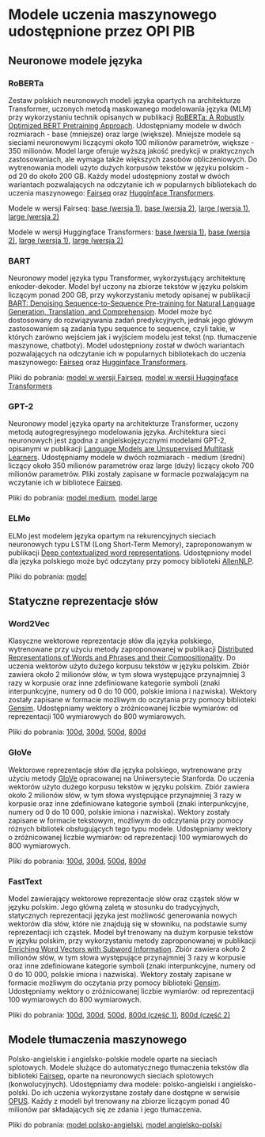 # Modele uczenia maszynowego udostępnione przez OPI PIB

## Neuronowe modele języka

### RoBERTa
Zestaw polskich neuronowych modeli języka opartych na architekturze Transformer, uczonych metodą maskowanego modelowania języka (MLM) przy wykorzystaniu technik opisanych w publikacji [RoBERTa: A Robustly Optimized BERT Pretraining Approach](https://arxiv.org/abs/1907.11692). Udostępniamy modele w dwóch rozmiarach - base (mniejsze) oraz large (większe). Mniejsze modele są sieciami neuronowymi liczącymi około 100 milionów parametrów, większe - 350 milionów. Model large oferuje wyższą jakość predykcji w praktycznych zastosowaniach, ale wymaga także większych zasobów obliczeniowych. Do wytrenowania modeli użyto dużych korpusów tekstów w języku polskim - od 20 do około 200 GB. Każdy model udostępniony został w dwóch wariantach pozwalających na odczytanie ich w popularnych bibliotekach do uczenia maszynowego: [Fairseq](https://github.com/pytorch/fairseq) oraz [Hugginface Transformers](https://github.com/huggingface/transformers).

Modele w wersji Fairseq: [base (wersja 1)](https://share.opi.org.pl/s/YammFDDFyymxHjA), [base (wersja 2)](https://share.opi.org.pl/s/X78QyWBXmbTmWTr), [large (wersja 1)](https://share.opi.org.pl/s/TBM8q5Bzrqaa5XF), [large (wersja 2)](https://share.opi.org.pl/s/zwK4mofafDtgBx2)

Modele w wersji Huggingface Transformers: [base (wersja 1)](https://share.opi.org.pl/s/j9A9Fmij6smDTe8), [base (wersja 2)](https://share.opi.org.pl/s/JonE4qDDjzsQAtT), [large (wersja 1)](https://share.opi.org.pl/s/RAmxCTKDNY4naWe), [large (wersja 2)](https://share.opi.org.pl/s/FTpq7ceAgdeyR5k)

### BART
Neuronowy model języka typu Transformer, wykorzystujący architekturę enkoder-dekoder. Model był uczony na zbiorze tekstów w języku polskim liczącym ponad 200 GB, przy wykorzystaniu metody opisanej w publikacji [BART: Denoising Sequence-to-Sequence Pre-training for Natural Language Generation, Translation, and Comprehension](https://arxiv.org/abs/1910.13461). Model może być dostosowany do rozwiązywania zadań predykcyjnych, jednak jego główym zastosowaniem są zadania typu sequence to sequence, czyli takie, w których zarówno wejściem jak i wyjściem modelu jest tekst (np. tłumaczenie maszynowe, chatboty). Model udostępniony został w dwóch wariantach pozwalających na odczytanie ich w popularnych bibliotekach do uczenia maszynowego: [Fairseq](https://github.com/pytorch/fairseq) oraz [Hugginface Transformers](https://github.com/huggingface/transformers).

Pliki do pobrania: [model w wersji Fairseq](https://share.opi.org.pl/s/aw6o2g7joKS8m6D), [model w wersji Huggingface Transformers](https://share.opi.org.pl/s/nHPT3Ln7SBRyb5M)

### GPT-2
Neuronowy model języka oparty na architekturze Transformer, uczony metodą autogregresyjnego modelowania języka. Architektura sieci neuronowych jest zgodna z angielskojęzycznymi modelami GPT-2, opisanymi w publikacji [Language Models are Unsupervised Multitask Learners](https://d4mucfpksywv.cloudfront.net/better-language-models/language_models_are_unsupervised_multitask_learners.pdf). Udostępniamy modele w dwóch rozmiarach - medium  (średni) liczący około 350 milionów parametrów oraz large (duży) liczący około 700 milionów parametrów. Pliki zostały zapisane w formacie pozwalającym na wczytanie ich w bibliotece [Fairseq](https://github.com/pytorch/fairseq).

Pliki do pobrania: [model medium](https://share.opi.org.pl/s/9p32SjLsASgepqz), [model large](https://share.opi.org.pl/s/TGXs2CytKnTbjNx)

### ELMo
ELMo jest modelem języka opartym na rekurencyjnych sieciach neuronowych typu LSTM (Long Short-Term Memory), zaproponowanym w publikacji [Deep contextualized word representations](https://arxiv.org/abs/1802.05365). Udostępniony model dla języka polskiego może być odczytany przy pomocy biblioteki [AllenNLP](https://github.com/allenai/allennlp).

Pliki do pobrania: [model](https://share.opi.org.pl/s/KrKRTytyQp7yka9)

## Statyczne reprezentacje słów

### Word2Vec
Klasyczne wektorowe reprezentacje słów dla języka polskiego, wytrenowane przy użyciu metody zaproponowanej w publikacji [Distributed Representations of Words and Phrases
and their Compositionality](https://arxiv.org/abs/1310.4546). Do uczenia wektorów użyto dużego korpusu tekstów w języku polskim. Zbiór zawiera około 2 milionów słów, w tym słowa występujące przynajmniej 3 razy w korpusie oraz inne zdefiniowane kategorie symboli (znaki interpunkcyjne, numery od 0 do 10 000, polskie imiona i nazwiska). Wektory zostały zapisane w formacie możliwym do oczytania przy pomocy biblioteki [Gensim](https://radimrehurek.com/gensim/). Udostępniamy wektory o zróżnicowanej liczbie wymiarów: od reprezentacji 100 wymiarowych do 800 wymiarowych.

Pliki do pobrania: [100d](https://share.opi.org.pl/s/w7eTXQWeAJXX8tP), [300d](https://share.opi.org.pl/s/PnZD2Yck3jQT4ye), [500d](https://share.opi.org.pl/s/NMQXAjbi3yx7gZL), [800d](https://share.opi.org.pl/s/QTz8Jt2gbMmtnkx)


### GloVe
Wektorowe reprezentacje słów dla języka polskiego, wytrenowane przy użyciu metody [GloVe](https://aclanthology.org/D14-1162/) opracowanej na Uniwersytecie Stanforda. Do uczenia wektorów użyto dużego korpusu tekstów w języku polskim. Zbiór zawiera około 2 milionów słów, w tym słowa występujące przynajmniej 3 razy w korpusie oraz inne zdefiniowane kategorie symboli (znaki interpunkcyjne, numery od 0 do 10 000, polskie imiona i nazwiska). Wektory zostały zapisane w formacie tekstowym, możliwym do odczytania przy pomocy różnych bibliotek obsługujących tego typu modele. Udostępniamy wektory o zróżnicowanej liczbie wymiarów: od reprezentacji 100 wymiarowych do 800 wymiarowych.

Pliki do pobrania: [100d](https://share.opi.org.pl/s/qeWtsizPZxJZXCY), [300d](https://share.opi.org.pl/s/kzWtFTTWAnNnmS4), [500d](https://share.opi.org.pl/s/TEernXTfFco2EXt), [800d](https://share.opi.org.pl/s/MQ4LisDdagX5DWL)

### FastText
Model zawierający wektorowe reprezentacje słów oraz cząstek słów w języku polskim. Jego główną zaletą w stosunku do tradycyjnych, statycznych reprezentacji języka jest możliwość generowania nowych wektorów dla słów, które nie znajdują się w słowniku, na podstawie sumy reprezentacji ich cząstek. Model był trenowany na dużym korpusie tekstów w języku polskim, przy wykorzystaniu metody zaproponowanej w publikacji [Enriching Word Vectors with Subword Information](https://arxiv.org/abs/1607.04606). Zbiór zawiera około 2 milionów słów, w tym słowa występujące przynajmniej 3 razy w korpusie oraz inne zdefiniowane kategorie symboli (znaki interpunkcyjne, numery od 0 do 10 000, polskie imiona i nazwiska). Wektory zostały zapisane w formacie możliwym do oczytania przy pomocy biblioteki [Gensim](https://radimrehurek.com/gensim/). Udostępniamy wektory o zróżnicowanej liczbie wymiarów: od reprezentacji 100 wymiarowych do 800 wymiarowych.

Pliki do pobrania: [100d](https://share.opi.org.pl/s/JGwNPApL4NH2Lza), [300d](https://share.opi.org.pl/s/5cGH7xMiJg3FzEW), [500d](https://share.opi.org.pl/s/kgMqjCL7WM3zQ62), [800d (część 1)](https://share.opi.org.pl/s/o2e37A6KsZ4odtd), [800d (część 2)](https://share.opi.org.pl/s/a6926zpKPLy9Bq7)

## Modele tłumaczenia maszynowego

Polsko-angielskie i angielsko-polskie modele oparte na sieciach splotowych.
Modele służące do automatycznego tłumaczenia tekstów dla biblioteki [Fairseq](https://github.com/pytorch/fairseq), oparte na neuronowych sieciach splotowych (konwolucyjnych). Udostępniamy dwa modele: polsko-angielski i angielsko-polski. Do ich uczenia wykorzystane zostały dane dostępne w serwisie [OPUS](http://opus.nlpl.eu/). Każdy z modeli był trenowany na zbiorze liczącym ponad 40 milionów par składających się ze zdania i jego tłumaczenia.

Pliki do pobrania: [model polsko-angielski](https://share.opi.org.pl/s/ztGPz7q7aHk4CfH), [model angielsko-polski](https://share.opi.org.pl/s/GTW5n4KdiyFcaAq)
